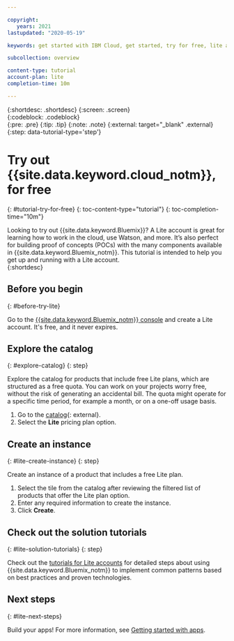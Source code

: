 ```yaml
---

copyright:
   years: 2021
lastupdated: "2020-05-19"

keywords: get started with IBM Cloud, get started, try for free, lite account

subcollection: overview

content-type: tutorial
account-plan: lite
completion-time: 10m 

---
```


{:shortdesc: .shortdesc}
{:screen: .screen}  
{:codeblock: .codeblock}  
{:pre: .pre}
{:tip: .tip}
{:note: .note}
{:external: target="_blank" .external}
{:step: data-tutorial-type='step'}

# Try out {{site.data.keyword.cloud_notm}}, for free
{: #tutorial-try-for-free}
{: toc-content-type="tutorial"} 
{: toc-completion-time="10m"} 

Looking to try out {{site.data.keyword.Bluemix}}? A Lite account is great for learning how to work in the cloud, use Watson, and more. It’s also perfect for building proof of concepts (POCs) with the many components available in {{site.data.keyword.Bluemix_notm}}. This tutorial is intended to help you get up and running with a Lite account.  
{:shortdesc}

## Before you begin
{: #before-try-lite}

Go to the [{{site.data.keyword.Bluemix_notm}} console](https://{DomainName}) and create a Lite account. It's free, and it never expires.

## Explore the catalog
{: #explore-catalog}
{: step}

Explore the catalog for products that include free Lite plans, which are structured as a free quota. You can work on your projects worry free, without the risk of generating an accidental bill. The quota might operate for a specific time period, for example a month, or on a one-off usage basis. 

1. Go to the [catalog](https://cloud.ibm.com/catalog){: external}.  
2. Select the **Lite** pricing plan option.

## Create an instance
{: #lite-create-instance}
{: step}

Create an instance of a product that includes a free Lite plan.

1. Select the tile from the catalog after reviewing the filtered list of products that offer the Lite plan option.
2. Enter any required information to create the instance.
3. Click **Create**.

## Check out the solution tutorials
{: #lite-solution-tutorials}
{: step}

Check out the [tutorials for Lite accounts](/docs?tab=tutorials&filters=lite-account) for detailed steps about using {{site.data.keyword.Bluemix_notm}} to implement common patterns based on best practices and proven technologies.

## Next steps
{: #lite-next-steps}

Build your apps! For more information, see [Getting started with apps](/docs/apps?topic=apps-getting-started).
